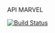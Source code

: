 API MARVEL

[![Build Status](https://travis-ci.org/iranjunior/api-marvel.svg?branch=master)](https://travis-ci.org/iranjunior/api-marvel)
